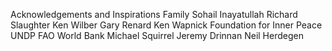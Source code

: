 Acknowledgements and Inspirations  Family Sohail Inayatullah Richard Slaughter Ken Wilber Gary Renard Ken Wapnick Foundation for Inner Peace UNDP FAO World Bank Michael Squirrel Jeremy Drinnan Neil Herdegen 